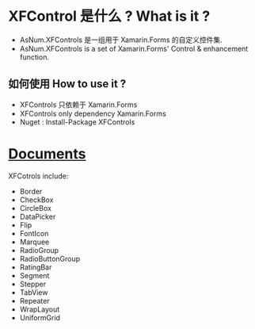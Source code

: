 # XFControl 是什么 ? What is it ?

* AsNum.XFControls 是一组用于 Xamarin.Forms 的自定义控件集.
* AsNum.XFControls is a set of Xamarin.Forms' Control & enhancement function. 

## 如何使用 How to use it ?
* XFControls 只依赖于 Xamarin.Forms
* XFControls only dependency Xamarin.Forms
* Nuget : Install-Package XFControls 

# [Documents](https://github.com/gruan01/XFControls/blob/master/XFControls/Documents/index.md)

XFCotrols include:
* Border
* CheckBox
* CircleBox
* DataPicker
* Flip
* FontIcon
* Marquee
* RadioGroup
* RadioButtonGroup
* RatingBar
* Segment
* Stepper
* TabView
* Repeater
* WrapLayout
* UniformGrid
